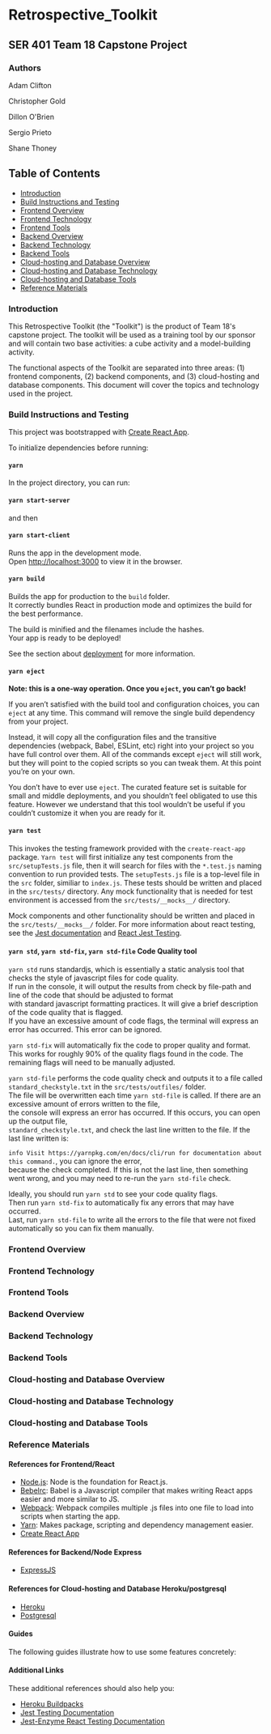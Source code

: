 # Retrospective_Toolkit

## SER 401 Team 18 Capstone Project

### Authors

Adam Clifton

Christopher Gold

Dillon O'Brien

Sergio Prieto

Shane Thoney

## Table of Contents

- [Introduction](#Introduction)
- [Build Instructions and Testing](#Build-Instructions-and-Testing)
- [Frontend Overview](#Frontend-Overview)
- [Frontend Technology](#Frontend-Technology)
- [Frontend Tools](#Frontend-Tools)
- [Backend Overview](#Backend-Overview)
- [Backend Technology](#Backend-Technology)
- [Backend Tools](#Backend-Tools)
- [Cloud-hosting and Database Overview](#[Cloud-hosting-and-Database-Overview)
- [Cloud-hosting and Database Technology](#[Cloud-hosting-and-Database-Technology)
- [Cloud-hosting and Database Tools](#[Cloud-hosting-and-Database-Tools)
- [Reference Materials](#Reference-Materials)

### Introduction

This Retrospective Toolkit (the "Toolkit") is the product of Team 18's capstone project.  The toolkit will be used as a training tool by our sponsor and will contain two base activities: a cube activity and a model-building activity.

The functional aspects of the Toolkit are separated into three areas: (1) frontend components, (2) backend components, and (3) cloud-hosting and database components.  This document will cover the topics and technology used in the project.

### Build Instructions and Testing

This project was bootstrapped with [Create React App](https://github.com/facebook/create-react-app).

To initialize dependencies before running:

#### `yarn`

In the project directory, you can run:

#### `yarn start-server`

and then

#### `yarn start-client`

Runs the app in the development mode.  
Open [http://localhost:3000](http://localhost:3000) to view it in the browser.

#### `yarn build`

Builds the app for production to the `build` folder.  
It correctly bundles React in production mode and optimizes the build for the best performance.

The build is minified and the filenames include the hashes.  
Your app is ready to be deployed!

See the section about [deployment](https://facebook.github.io/create-react-app/docs/deployment) for more information.

#### `yarn eject`

**Note: this is a one-way operation. Once you `eject`, you can’t go back!**

If you aren’t satisfied with the build tool and configuration choices, you can `eject` at any time. This command will remove the single build dependency from your project.

Instead, it will copy all the configuration files and the transitive dependencies (webpack, Babel, ESLint, etc) right into your project so you have full control over them. All of the commands except `eject` will still work, but they will point to the copied scripts so you can tweak them. At this point you’re on your own.

You don’t have to ever use `eject`. The curated feature set is suitable for small and middle deployments, and you shouldn’t feel obligated to use this feature. However we understand that this tool wouldn’t be useful if you couldn’t customize it when you are ready for it.

#### `yarn test`

This invokes the testing framework provided with the `create-react-app` package.  `Yarn test` will first initialize any test components from the `src/setupTests.js` file, then it will search for files with the `*.test.js` naming convention to run provided tests.  The `setupTests.js` file is a top-level file in the `src` folder, similiar to `index.js`.  These tests should be written and placed in the `src/tests/` directory.  Any mock functionality that is needed for test environment is accessed from the `src/tests/__mocks__/` directory.

Mock components and other functionality should be written and placed in the `src/tests/__mocks__/` folder. For more information about react testing, see the [Jest documentation](https://jestjs.io/) and [React Jest Testing](https://jestjs.io/docs/en/tutorial-react).

#### `yarn std`, `yarn std-fix`, `yarn std-file` Code Quality tool

`yarn std` runs standardjs, which is essentially a static analysis tool that checks the style of javascript files for code quality.  
If run in the console, it will output the results from check by file-path and line of the code that should be adjusted to format  
with standard javascript formatting practices.  It will give a brief description of the code quality that is flagged.  
If you have an excessive amount of code flags,  the terminal will express an error has occurred.  This error can be ignored.

`yarn std-fix` will automatically fix the code to proper quality and format.  
This works for roughly 90% of the quality flags found in the code.  The remaining flags will need to be manually adjusted.

`yarn std-file` performs the code quality check and outputs it to a file called `standard_checkstyle.txt` in the `src/tests/outfiles/` folder.  
The file will be overwritten each time `yarn std-file` is called.  If there are an excessive amount of errors written to the file,  
the console will express an error has occurred. If this occurs, you can open up the output file,  
`standard_checkstyle.txt`, and check the last line written to the file. If the last line written is:

`info Visit https://yarnpkg.com/en/docs/cli/run for documentation about this command.`, you can ignore the error,  
because the check completed.  If this is not the last line, then something went wrong, and you may need to re-run the `yarn std-file` check.

Ideally, you should run `yarn std` to see your code quality flags.  
Then run `yarn std-fix` to automatically fix any errors that may have occurred.  
Last, run `yarn std-file` to write all the errors to the file that were not fixed automatically so you can fix them manually.  

### Frontend Overview

### Frontend Technology

### Frontend Tools

### Backend Overview

### Backend Technology

### Backend Tools

### Cloud-hosting and Database Overview

### Cloud-hosting and Database Technology

### Cloud-hosting and Database Tools

### Reference Materials

#### References for Frontend/React

- [Node.js](https://nodejs.org/en/download/): Node is the foundation for React.js.
- [Bebelrc](https://babeljs.io/docs/en/): Babel is a Javascript compiler that makes writing React apps easier and more similar to JS.
- [Webpack](https://webpack.js.org/): Webpack compiles multiple .js files into one file to load into scripts when starting the app.
- [Yarn](https://classic.yarnpkg.com/en/): Makes package, scripting and dependency management easier.
- [Create React App](https://github.com/facebook/create-react-app)

#### References for Backend/Node Express

- [ExpressJS](https://expressjs.com/)

#### References for Cloud-hosting and Database Heroku/postgresql

- [Heroku](https://devcenter.heroku.com/categories/reference)
- [Postgresql](https://www.postgresql.org/docs/)

#### Guides

The following guides illustrate how to use some features concretely:

#### Additional Links

These additional references should also help you:

- [Heroku Buildpacks](https://devcenter.heroku.com/articles/buildpacks)  
- [Jest Testing Documentation](https://jestjs.io/)  
- [Jest-Enzyme React Testing Documentation](https://enzymejs.github.io/enzyme/)
